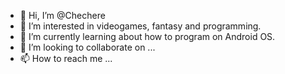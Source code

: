 - 👋 Hi, I’m @Chechere
- 👀 I’m interested in videogames, fantasy and programming.
- 🌱 I’m currently learning about how to program on Android OS.
- 💞️ I’m looking to collaborate on ...
- 📫 How to reach me ...

<!---
Chechere/Chechere is a ✨ special ✨ repository because its `README.md` (this file) appears on your GitHub profile.
You can click the Preview link to take a look at your changes.
--->
